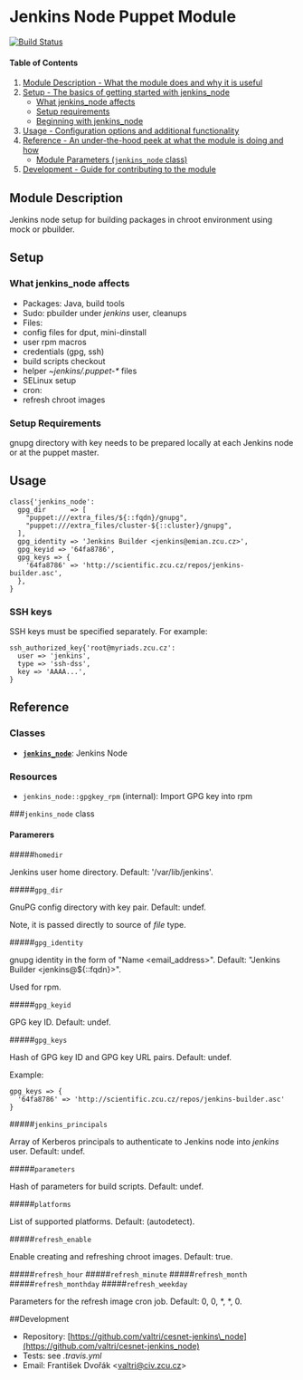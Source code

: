 # Jenkins Node Puppet Module

[![Build Status](https://travis-ci.org/valtri/cesnet-jenkins_node.svg?branch=master)](https://travis-ci.org/valtri/cesnet-jenkins\_node)

#### Table of Contents

1. [Module Description - What the module does and why it is useful](#module-description)
2. [Setup - The basics of getting started with jenkins\_node](#setup)
    * [What jenkins\_node affects](#what-jenkins_node-affects)
    * [Setup requirements](#setup-requirements)
    * [Beginning with jenkins\_node](#beginning-with-jenkins_node)
3. [Usage - Configuration options and additional functionality](#usage)
4. [Reference - An under-the-hood peek at what the module is doing and how](#reference)
    * [Module Parameters (`jenkins_node` class)](#parameters)
5. [Development - Guide for contributing to the module](#development)

## Module Description

Jenkins node setup for building packages in chroot environment using mock or pbuilder.

## Setup

### What jenkins\_node affects

* Packages: Java, build tools
* Sudo: pbuilder under *jenkins* user, cleanups
* Files:
 * config files for dput, mini-dinstall
 * user rpm macros
 * credentials (gpg, ssh)
 * build scripts checkout
 * helper *~jenkins/.puppet-\** files
* SELinux setup
* cron:
 * refresh chroot images

### Setup Requirements

gnupg directory with key needs to be prepared locally at each Jenkins node or at the puppet master.

## Usage

    class{'jenkins_node':
      gpg_dir      => [
        "puppet:///extra_files/${::fqdn}/gnupg",
        "puppet:///extra_files/cluster-${::cluster}/gnupg",
      ],
      gpg_identity => 'Jenkins Builder <jenkins@emian.zcu.cz>',
      gpg_keyid => '64fa8786',
      gpg_keys => {
        '64fa8786' => 'http://scientific.zcu.cz/repos/jenkins-builder.asc',
      },
    }

### SSH keys

SSH keys must be specified separately. For example:

    ssh_authorized_key{'root@myriads.zcu.cz':
      user => 'jenkins',
      type => 'ssh-dss',
      key => 'AAAA...',
    }

<a name="reference"></a>
## Reference

### Classes

* [**`jenkins_node`**](#class-jenkins_node): Jenkins Node

### Resources

* `jenkins_node::gpgkey_rpm` (internal): Import GPG key into rpm

<a name="class-jenkins_node"></a>
###`jenkins_node` class

<a name="parameters"></a>
#### Paramerers

#####`homedir`

Jenkins user home directory. Default: '/var/lib/jenkins'.

#####`gpg_dir`

GnuPG config directory with key pair. Default: undef.

Note, it is passed directly to source of *file* type.

#####`gpg_identity`

gnupg identity in the form of "Name &lt;email\_address&gt;". Default: "Jenkins Builder &lt;jenkins@${::fqdn}&gt;".

Used for rpm.

#####`gpg_keyid`

GPG key ID. Default: undef.

#####`gpg_keys`

Hash of GPG key ID and GPG key URL pairs. Default: undef.

Example:

    gpg_keys => {
      '64fa8786' => 'http://scientific.zcu.cz/repos/jenkins-builder.asc'
    }

#####`jenkins_principals`

Array of Kerberos principals to authenticate to Jenkins node into *jenkins* user. Default: undef.

#####`parameters`

Hash of parameters for build scripts. Default: undef.

#####`platforms`

List of supported platforms. Default: (autodetect).

#####`refresh_enable`

Enable creating and refreshing chroot images. Default: true.

#####`refresh_hour`
#####`refresh_minute`
#####`refresh_month`
#####`refresh_monthday`
#####`refresh_weekday`

Parameters for the refresh image cron job. Default: 0, 0, *, *, 0.

<a name="development"></a>
##Development

* Repository: [https://github.com/valtri/cesnet-jenkins\_node](https://github.com/valtri/cesnet-jenkins_node)
* Tests: see *.travis.yml*
* Email: František Dvořák &lt;valtri@civ.zcu.cz&gt;
